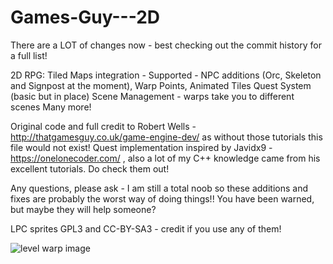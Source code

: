 # Games-Guy---2D

There are a LOT of changes now - best checking out the commit history for a full list!

2D RPG:
Tiled Maps integration - Supported - NPC additions (Orc, Skeleton and Signpost at the moment), Warp Points, Animated Tiles
Quest System (basic but in place)
Scene Management - warps take you to different scenes
Many more!


Original code and full credit to Robert Wells - http://thatgamesguy.co.uk/game-engine-dev/ as without those tutorials this file would not exist!
Quest implementation inspired by Javidx9 - https://onelonecoder.com/ , also a lot of my C++ knowledge came from his excellent tutorials. Do check them out!

Any questions, please ask - I am still a total noob so these additions and fixes are probably the worst way of doing things!! You have been warned, but maybe they will help someone?



LPC sprites GPL3 and CC-BY-SA3 - credit if you use any of them!

![level warp image](https://raw.githubusercontent.com/jponter/Games-Guy---2D/master/levelwarp.gif)
